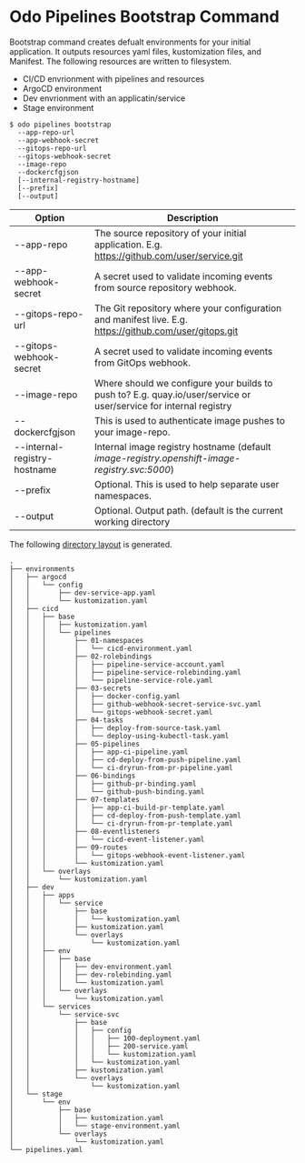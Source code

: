 # Odo Pipelines Bootstrap Command

Bootstrap command creates defualt environments for your initial application.  It outputs resources yaml files, kustomization files, and Manifest.  The following resources are written to filesystem.
   
* CI/CD envrionment with pipelines and resources
* ArgoCD environment
* Dev envrionment with an applicatin/service
* Stage environment

```shell
$ odo pipelines bootstrap 
  --app-repo-url 
  --app-webhook-secret 
  --gitops-repo-url
  --gitops-webhook-secret
  --image-repo
  --dockercfgjson 
  [--internal-registry-hostname]
  [--prefix]
  [--output]
```

| Option                  | Description |
| ----------------------- | ----------- |
| --app-repo | The source repository of your initial application.   E.g. https://github.com/user/service.git |
| --app-webhook-secret | A secret used to validate incoming events from source repository webhook. |
| --gitops-repo-url | The Git repository where your configuration and manifest live. E.g. https://github.com/user/gitops.git|
| --gitops-webhook-secret | A secret used to validate incoming events from GitOps webhook. |
| --image-repo | Where should we configure your builds to push to? E.g. quay.io/user/service or user/service for internal registry|
| --dockercfgjson | This is used to authenticate image pushes to your image-repo. |
| --internal-registry-hostname | Internal image registry hostname (default _image-registry.openshift-image-registry.svc:5000_)
| --prefix                | Optional.  This is used to help separate user namespaces. |
| --output                | Optional.  Output path.  (default is the current working directory|

The following [directory layout](output) is generated.

```shell
.
├── environments
│   ├── argocd
│   │   └── config
│   │       ├── dev-service-app.yaml
│   │       └── kustomization.yaml
│   ├── cicd
│   │   ├── base
│   │   │   ├── kustomization.yaml
│   │   │   └── pipelines
│   │   │       ├── 01-namespaces
│   │   │       │   └── cicd-environment.yaml
│   │   │       ├── 02-rolebindings
│   │   │       │   ├── pipeline-service-account.yaml
│   │   │       │   ├── pipeline-service-rolebinding.yaml
│   │   │       │   └── pipeline-service-role.yaml
│   │   │       ├── 03-secrets
│   │   │       │   ├── docker-config.yaml
│   │   │       │   ├── github-webhook-secret-service-svc.yaml
│   │   │       │   └── gitops-webhook-secret.yaml
│   │   │       ├── 04-tasks
│   │   │       │   ├── deploy-from-source-task.yaml
│   │   │       │   └── deploy-using-kubectl-task.yaml
│   │   │       ├── 05-pipelines
│   │   │       │   ├── app-ci-pipeline.yaml
│   │   │       │   ├── cd-deploy-from-push-pipeline.yaml
│   │   │       │   └── ci-dryrun-from-pr-pipeline.yaml
│   │   │       ├── 06-bindings
│   │   │       │   ├── github-pr-binding.yaml
│   │   │       │   └── github-push-binding.yaml
│   │   │       ├── 07-templates
│   │   │       │   ├── app-ci-build-pr-template.yaml
│   │   │       │   ├── cd-deploy-from-push-template.yaml
│   │   │       │   └── ci-dryrun-from-pr-template.yaml
│   │   │       ├── 08-eventlisteners
│   │   │       │   └── cicd-event-listener.yaml
│   │   │       ├── 09-routes
│   │   │       │   └── gitops-webhook-event-listener.yaml
│   │   │       └── kustomization.yaml
│   │   └── overlays
│   │       └── kustomization.yaml
│   ├── dev
│   │   ├── apps
│   │   │   └── service
│   │   │       ├── base
│   │   │       │   └── kustomization.yaml
│   │   │       ├── kustomization.yaml
│   │   │       └── overlays
│   │   │           └── kustomization.yaml
│   │   ├── env
│   │   │   ├── base
│   │   │   │   ├── dev-environment.yaml
│   │   │   │   ├── dev-rolebinding.yaml
│   │   │   │   └── kustomization.yaml
│   │   │   └── overlays
│   │   │       └── kustomization.yaml
│   │   └── services
│   │       └── service-svc
│   │           ├── base
│   │           │   ├── config
│   │           │   │   ├── 100-deployment.yaml
│   │           │   │   ├── 200-service.yaml
│   │           │   │   └── kustomization.yaml
│   │           │   └── kustomization.yaml
│   │           ├── kustomization.yaml
│   │           └── overlays
│   │               └── kustomization.yaml
│   └── stage
│       └── env
│           ├── base
│           │   ├── kustomization.yaml
│           │   └── stage-environment.yaml
│           └── overlays
│               └── kustomization.yaml
└── pipelines.yaml
```

